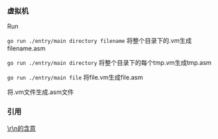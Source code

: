 ### 虚拟机

Run
    
``go run ./entry/main directory filename`` 将整个目录下的.vm生成filename.asm

``go run ./entry/main directory`` 将整个目录下的每个tmp.vm生成tmp.asm

``go run ./entry/main file`` 将file.vm生成file.asm


将.vm文件生成.asm文件


### 引用
[\r\n的含意](https://stackoverflow.com/questions/3821784/whats-the-difference-between-n-and-r-n)